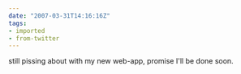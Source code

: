 ```yaml
---
date: "2007-03-31T14:16:16Z"
tags:
- imported
- from-twitter
---
```

still pissing about with my new web-app, promise I'll be done soon.
